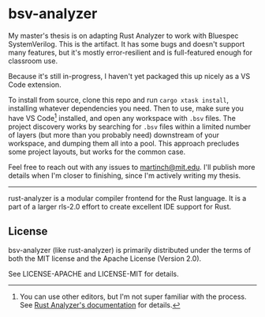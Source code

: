 # bsv-analyzer

My master's thesis is on adapting Rust Analyzer to work with Bluespec SystemVerilog. This is the artifact. It has some bugs and doesn't support many features, but it's mostly error-resilient and is full-featured enough for classroom use.

Because it's still in-progress, I haven't yet packaged this up nicely as a VS Code extension.

To install from source, clone this repo and run `cargo xtask install`, installing whatever dependencies you need. Then to use, make sure you have VS Code[^editors] installed, and open any workspace with `.bsv` files. The project discovery works by searching for `.bsv` files within a limited number of layers (but more than you probably need) downstream of your workspace, and dumping them all into a pool. This approach precludes some project layouts, but works for the common case.

Feel free to reach out with any issues to martinch@mit.edu. I'll publish more details when I'm closer to finishing, since I'm actively writing my thesis.

[^editors]: You can use other editors, but I'm not super familiar with the process. See [Rust Analyzer's documentation](https://rust-analyzer.github.io/book/other_editors.html) for details.

---

rust-analyzer is a modular compiler frontend for the Rust language.
It is a part of a larger rls-2.0 effort to create excellent IDE support for Rust.

## License

bsv-analyzer (like rust-analyzer) is primarily distributed under the terms of both the MIT
license and the Apache License (Version 2.0).

See LICENSE-APACHE and LICENSE-MIT for details.
